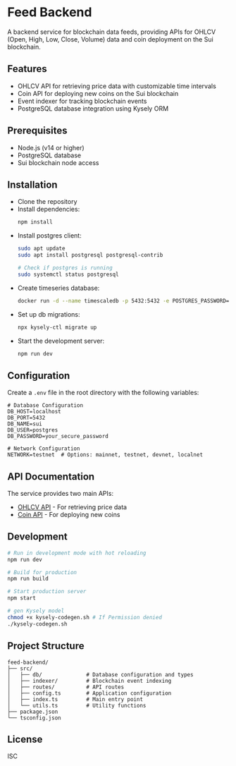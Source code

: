 # Feed Backend

A backend service for blockchain data feeds, providing APIs for OHLCV (Open, High, Low, Close, Volume) data and coin deployment on the Sui blockchain.

## Features

- OHLCV API for retrieving price data with customizable time intervals
- Coin API for deploying new coins on the Sui blockchain
- Event indexer for tracking blockchain events
- PostgreSQL database integration using Kysely ORM

## Prerequisites

- Node.js (v14 or higher)
- PostgreSQL database
- Sui blockchain node access

## Installation

- Clone the repository
- Install dependencies:
   ```bash
   npm install
   ```
- Install postgres client:
   ```bash
   sudo apt update
   sudo apt install postgresql postgresql-contrib
  
   # Check if postgres is running
   sudo systemctl status postgresql
   ```
- Create timeseries database:
   ```bash
   docker run -d --name timescaledb -p 5432:5432 -e POSTGRES_PASSWORD=password timescale/timescaledb-ha:pg17
   ```
- Set up db migrations:
   ```bash
   npx kysely-ctl migrate up
   ```
- Start the development server:
   ```bash
   npm run dev
   ```

## Configuration

Create a `.env` file in the root directory with the following variables:

```
# Database Configuration
DB_HOST=localhost
DB_PORT=5432
DB_NAME=sui
DB_USER=postgres
DB_PASSWORD=your_secure_password

# Network Configuration
NETWORK=testnet  # Options: mainnet, testnet, devnet, localnet
```

## API Documentation

The service provides two main APIs:

- [OHLCV API](./docs/ohlcv-api.md) - For retrieving price data
- [Coin API](./docs/coin-api.md) - For deploying new coins

## Development

```bash
# Run in development mode with hot reloading
npm run dev

# Build for production
npm run build

# Start production server
npm start

# gen Kysely model
chmod +x kysely-codegen.sh # If Permission denied
./kysely-codegen.sh
```

## Project Structure

```
feed-backend/
├── src/
│   ├── db/              # Database configuration and types
│   ├── indexer/         # Blockchain event indexing
│   ├── routes/          # API routes
│   ├── config.ts        # Application configuration
│   ├── index.ts         # Main entry point
│   └── utils.ts         # Utility functions
├── package.json
└── tsconfig.json
```

## License

ISC
